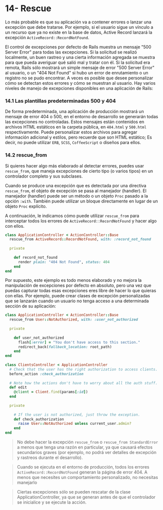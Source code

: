 # 14- Rescue

Lo más probable es que su aplicación va a contener errores o lanzar una excepción que debe tratarse. Por ejemplo, si el usuario sigue un vínculo a un recurso que ya no existe en la base de datos, Active Record lanzará la excepción `ActiveRecord::RecordNotFound`.

El control de excepciones por defecto de Rails muestra un mensaje "500 Server Error" para todas las excepciones. Si la solicitud se realizó localmente, un buen rastreo y una cierta información agregada se muestra para que pueda averiguar qué salió mal y tratar con él. Si la solicitud era remota, Rails sólo mostrará un simple mensaje de error "500 Server Error" al usuario, o un "404 Not Found" si hubo un error de enrutamiento o un registro no se pudo encontrar. A veces es posible que desee personalizar cómo se detectan estos errores y cómo se muestran al usuario. Hay varios niveles de manejo de excepciones disponibles en una aplicación de Rails:

### 14.1 Las plantillas predeterminadas 500 y 404

De forma predeterminada, una aplicación de producción mostrará un mensaje de error 404 o 500, en el entorno de desarrollo se generarán todas las excepciones no controladas. Estos mensajes están contenidos en archivos HTML estáticos en la carpeta pública, en `404.html` y `500.html` respectivamente. Puede personalizar estos archivos para agregar información adicional y estilos, pero recuerde que son HTML estático; Es decir, no puede utilizar `ERB`, `SCSS`, `CoffeeScript` o diseños para ellos.

### 14.2 rescue\_from

Si quieres hacer algo más elaborado al detectar errores, puedes usar `rescue_from`, que maneja excepciones de cierto tipo \(o varios tipos\) en un controlador completo y sus subclases.

Cuando se produce una excepción que es detectada por una directiva `rescue_from`, el objeto de excepción se pasa al manejador \(handler\). El manejador \(handler\) puede ser un método o un objeto `Proc` pasado a la opción `:with`. También puede utilizar un bloque directamente en lugar de un objeto `Proc` explícito.

A continuación, le indicamos cómo puede utilizar `rescue_from` para interceptar todos los errores de `ActiveRecord::RecordNotFound` y hacer algo con ellos.

```ruby
class ApplicationController < ActionController::Base
  rescue_from ActiveRecord::RecordNotFound, with: :record_not_found
 
  private
 
    def record_not_found
      render plain: "404 Not Found", status: 404
    end
end
```

Por supuesto, este ejemplo es todo menos elaborado y no mejora la manipulación de excepciones por defecto en absoluto, pero una vez que puedas capturar todas esas excepciones eres libre de hacer lo que quieras con ellas. Por ejemplo, puede crear clases de excepción personalizadas que se lanzarán cuando un usuario no tenga acceso a una determinada sección de su aplicación:

```ruby
class ApplicationController < ActionController::Base
  rescue_from User::NotAuthorized, with: :user_not_authorized
 
  private
 
    def user_not_authorized
      flash[:error] = "You don't have access to this section."
      redirect_back(fallback_location: root_path)
    end
end
 
class ClientsController < ApplicationController
  # Check that the user has the right authorization to access clients.
  before_action :check_authorization
 
  # Note how the actions don't have to worry about all the auth stuff.
  def edit
    @client = Client.find(params[:id])
  end
 
  private
 
    # If the user is not authorized, just throw the exception.
    def check_authorization
      raise User::NotAuthorized unless current_user.admin?
    end
end
```

> No debe hacer la excepción `rescue_from`  o `rescue_from StandardError` a menos que tenga una razón en particular, ya que causará efectos secundarios graves \(por ejemplo, no podrá ver detalles de excepción y rastreos durante el desarrollo\).

> Cuando se ejecuta en el entorno de producción, todos los errores `ActiveRecord::RecordNotFound` generan la página de error 404. A menos que necesites un comportamiento personalizado, no necesitas manejarlo

> Ciertas excepciones sólo se pueden rescatar de la clase ApplicationController, ya que se generan antes de que el controlador se inicialice y se ejecute la acción.



